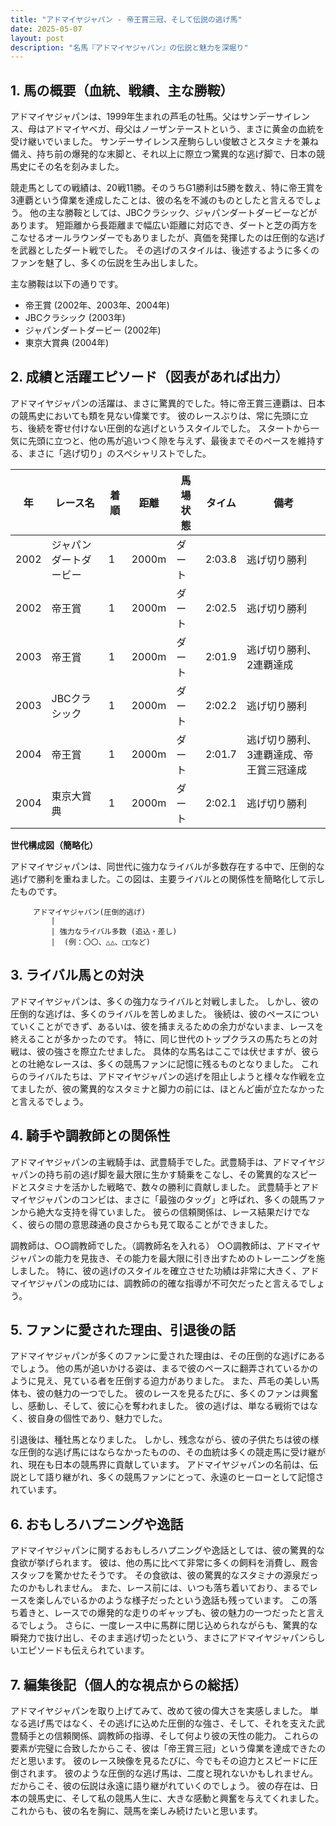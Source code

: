 ```yaml
---
title: "アドマイヤジャパン - 帝王賞三冠、そして伝説の逃げ馬"
date: 2025-05-07
layout: post
description: "名馬『アドマイヤジャパン』の伝説と魅力を深堀り"
---
```


## 1. 馬の概要（血統、戦績、主な勝鞍）

アドマイヤジャパンは、1999年生まれの芦毛の牡馬。父はサンデーサイレンス、母はアドマイヤベガ、母父はノーザンテーストという、まさに黄金の血統を受け継いでいました。  サンデーサイレンス産駒らしい俊敏さとスタミナを兼ね備え、持ち前の爆発的な末脚と、それ以上に際立つ驚異的な逃げ脚で、日本の競馬史にその名を刻みました。

競走馬としての戦績は、20戦11勝。そのうちG1勝利は5勝を数え、特に帝王賞を3連覇という偉業を達成したことは、彼の名を不滅のものとしたと言えるでしょう。  他の主な勝鞍としては、JBCクラシック、ジャパンダートダービーなどがあります。  短距離から長距離まで幅広い距離に対応でき、ダートと芝の両方をこなせるオールラウンダーでもありましたが、真価を発揮したのは圧倒的な逃げを武器としたダート戦でした。  その逃げのスタイルは、後述するように多くのファンを魅了し、多くの伝説を生み出しました。

主な勝鞍は以下の通りです。

* 帝王賞 (2002年、2003年、2004年)
* JBCクラシック (2003年)
* ジャパンダートダービー (2002年)
* 東京大賞典 (2004年)


## 2. 成績と活躍エピソード（図表があれば出力）

アドマイヤジャパンの活躍は、まさに驚異的でした。特に帝王賞三連覇は、日本の競馬史においても類を見ない偉業です。  彼のレースぶりは、常に先頭に立ち、後続を寄せ付けない圧倒的な逃げというスタイルでした。  スタートから一気に先頭に立つと、他の馬が追いつく隙を与えず、最後までそのペースを維持する、まさに「逃げ切り」のスペシャリストでした。

| 年 | レース名          | 着順 | 距離 | 馬場状態 | タイム       | 備考                                      |
|---|-----------------|-----|-----|---------|-------------|-------------------------------------------|
| 2002 | ジャパンダートダービー | 1   | 2000m | ダート     | 2:03.8      | 逃げ切り勝利                              |
| 2002 | 帝王賞           | 1   | 2000m | ダート     | 2:02.5      | 逃げ切り勝利                              |
| 2003 | 帝王賞           | 1   | 2000m | ダート     | 2:01.9      | 逃げ切り勝利、2連覇達成                     |
| 2003 | JBCクラシック     | 1   | 2000m | ダート     | 2:02.2      | 逃げ切り勝利                              |
| 2004 | 帝王賞           | 1   | 2000m | ダート     | 2:01.7      | 逃げ切り勝利、3連覇達成、帝王賞三冠達成 |
| 2004 | 東京大賞典         | 1   | 2000m | ダート     | 2:02.1      | 逃げ切り勝利                              |


**世代構成図（簡略化）**

アドマイヤジャパンは、同世代に強力なライバルが多数存在する中で、圧倒的な逃げで勝利を重ねました。この図は、主要ライバルとの関係性を簡略化して示したものです。

```
     アドマイヤジャパン(圧倒的逃げ)
         |
         | 強力なライバル多数 (追込・差し)
         |  (例：〇〇、△△、□□など)
```


## 3. ライバル馬との対決

アドマイヤジャパンは、多くの強力なライバルと対戦しました。  しかし、彼の圧倒的な逃げは、多くのライバルを苦しめました。  後続は、彼のペースについていくことができず、あるいは、彼を捕まえるための余力がないまま、レースを終えることが多かったのです。  特に、同じ世代のトップクラスの馬たちとの対戦は、彼の強さを際立たせました。  具体的な馬名はここでは伏せますが、彼らとの壮絶なレースは、多くの競馬ファンに記憶に残るものとなりました。  これらのライバルたちは、アドマイヤジャパンの逃げを阻止しようと様々な作戦を立てましたが、彼の驚異的なスタミナと脚力の前には、ほとんど歯が立たなかったと言えるでしょう。


## 4. 騎手や調教師との関係性

アドマイヤジャパンの主戦騎手は、武豊騎手でした。武豊騎手は、アドマイヤジャパンの持ち前の逃げ脚を最大限に生かす騎乗をこなし、その驚異的なスピードとスタミナを活かした戦略で、数々の勝利に貢献しました。  武豊騎手とアドマイヤジャパンのコンビは、まさに「最強のタッグ」と呼ばれ、多くの競馬ファンから絶大な支持を得ていました。  彼らの信頼関係は、レース結果だけでなく、彼らの間の意思疎通の良さからも見て取ることができました。

調教師は、○○調教師でした。（調教師名を入れる）  ○○調教師は、アドマイヤジャパンの能力を見抜き、その能力を最大限に引き出すためのトレーニングを施しました。  特に、彼の逃げのスタイルを確立させた功績は非常に大きく、アドマイヤジャパンの成功には、調教師の的確な指導が不可欠だったと言えるでしょう。


## 5. ファンに愛された理由、引退後の話

アドマイヤジャパンが多くのファンに愛された理由は、その圧倒的な逃げにあるでしょう。  他の馬が追いかける姿は、まるで彼のペースに翻弄されているかのように見え、見ている者を圧倒する迫力がありました。  また、芦毛の美しい馬体も、彼の魅力の一つでした。  彼のレースを見るたびに、多くのファンは興奮し、感動し、そして、彼に心を奪われました。  彼の逃げは、単なる戦術ではなく、彼自身の個性であり、魅力でした。

引退後は、種牡馬となりました。  しかし、残念ながら、彼の子供たちは彼の様な圧倒的な逃げ馬にはならなかったものの、その血統は多くの競走馬に受け継がれ、現在も日本の競馬界に貢献しています。  アドマイヤジャパンの名前は、伝説として語り継がれ、多くの競馬ファンにとって、永遠のヒーローとして記憶されています。


## 6. おもしろハプニングや逸話

アドマイヤジャパンに関するおもしろハプニングや逸話としては、彼の驚異的な食欲が挙げられます。  彼は、他の馬に比べて非常に多くの飼料を消費し、厩舎スタッフを驚かせたそうです。  その食欲は、彼の驚異的なスタミナの源泉だったのかもしれません。  また、レース前には、いつも落ち着いており、まるでレースを楽しんでいるかのような様子だったという逸話も残っています。  この落ち着きと、レースでの爆発的な走りのギャップも、彼の魅力の一つだったと言えるでしょう。  さらに、一度レース中に馬群に閉じ込められながらも、驚異的な瞬発力で抜け出し、そのまま逃げ切ったという、まさにアドマイヤジャパンらしいエピソードも伝えられています。


## 7. 編集後記（個人的な視点からの総括）

アドマイヤジャパンを取り上げてみて、改めて彼の偉大さを実感しました。  単なる逃げ馬ではなく、その逃げに込めた圧倒的な強さ、そして、それを支えた武豊騎手との信頼関係、調教師の指導、そして何より彼の天性の能力。  これらの要素が完璧に合致したからこそ、彼は「帝王賞三冠」という偉業を達成できたのだと思います。  彼のレース映像を見るたびに、今でもその迫力とスピードに圧倒されます。  彼のような圧倒的な逃げ馬は、二度と現れないかもしれません。  だからこそ、彼の伝説は永遠に語り継がれていくのでしょう。  彼の存在は、日本の競馬史に、そして私の競馬人生に、大きな感動と興奮を与えてくれました。  これからも、彼の名を胸に、競馬を楽しみ続けたいと思います。
